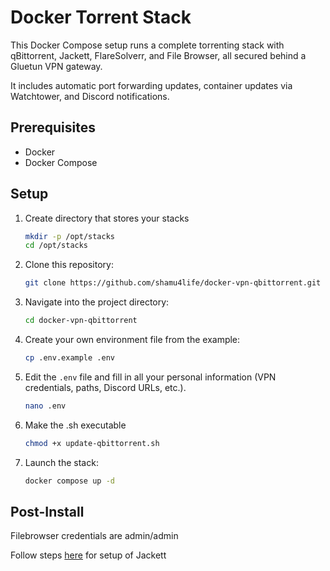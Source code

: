 # Docker Torrent Stack

This Docker Compose setup runs a complete torrenting stack with qBittorrent, Jackett, FlareSolverr, and File Browser, all secured behind a Gluetun VPN gateway.

It includes automatic port forwarding updates, container updates via Watchtower, and Discord notifications.

## Prerequisites
* Docker
* Docker Compose

## Setup

1.  Create directory that stores your stacks
    ```bash
    mkdir -p /opt/stacks
    cd /opt/stacks
    ```
2.  Clone this repository:
    ```bash
    git clone https://github.com/shamu4life/docker-vpn-qbittorrent.git
    ```
3.  Navigate into the project directory:
    ```bash
    cd docker-vpn-qbittorrent
    ```
4.  Create your own environment file from the example:
    ```bash
    cp .env.example .env
    ```
5.  Edit the `.env` file and fill in all your personal information (VPN credentials, paths, Discord URLs, etc.).
    ```bash
    nano .env
    ```
6. Make the .sh executable
   ```bash
   chmod +x update-qbittorrent.sh
   ```

7.  Launch the stack:
    ```bash
    docker compose up -d
    ```
## Post-Install

Filebrowser credentials are admin/admin

Follow steps [here](https://github.com/qbittorrent/search-plugins/wiki/How-to-configure-Jackett-plugin) for setup of Jackett
